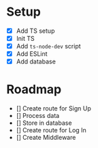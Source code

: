 # Setup

- [x] Add TS setup
- [x] Init TS
- [x] Add `ts-node-dev` script
- [x] Add ESLint
- [x] Add database

# Roadmap

- [] Create route for Sign Up
- [] Process data
- [] Store in database
- [] Create route for Log In
- [] Create Middleware
